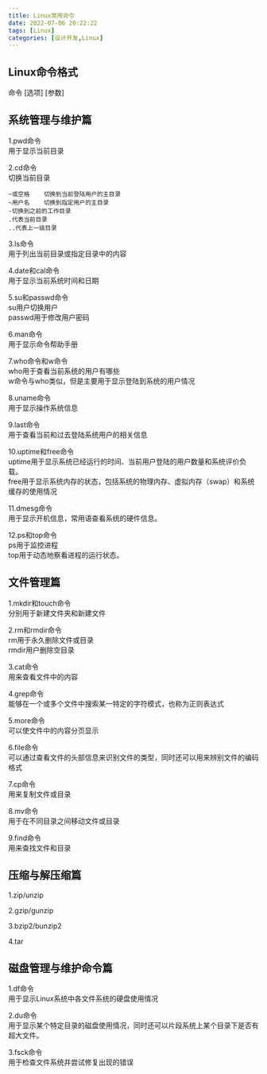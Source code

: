 ```yaml
---
title: Linux常用命令
date: 2022-07-06 20:22:22
tags: [Linux]
categories: [设计开发,Linux]
---
```


## Linux命令格式
命令 [选项] [参数]

## 系统管理与维护篇
1.pwd命令  
用于显示当前目录  

2.cd命令  
切换当前目录  
```
~或空格    切换到当前登陆用户的主目录
~用户名    切换到指定用户的主目录
-切换到之前的工作目录
.代表当前目录
..代表上一级目录
```

3.ls命令  
用于列出当前目录或指定目录中的内容  

4.date和cal命令  
用于显示当前系统时间和日期  

5.su和passwd命令    
su用户切换用户  
passwd用于修改用户密码  

6.man命令  
用于显示命令帮助手册  

7.who命令和w命令  
who用于查看当前系统的用户有哪些  
w命令与who类似，但是主要用于显示登陆到系统的用户情况  

8.uname命令  
用于显示操作系统信息  

9.last命令  
用于查看当前和过去登陆系统用户的相关信息  

10.uptime和free命令  
uptime用于显示系统已经运行的时间、当前用户登陆的用户数量和系统评价负载。  
free用于显示系统内存的状态，包括系统的物理内存、虚拟内存（swap）和系统缓存的使用情况  

11.dmesg命令  
用于显示开机信息，常用语查看系统的硬件信息。  

12.ps和top命令  
ps用于监控进程  
top用于动态地察看进程的运行状态。  

## 文件管理篇
1.mkdir和touch命令  
分别用于新建文件夹和新建文件  

2.rm和rmdir命令  
rm用于永久删除文件或目录  
rmdir用户删除空目录  

3.cat命令  
用来查看文件中的内容  

4.grep命令  
能够在一个或多个文件中搜索某一特定的字符模式，也称为正则表达式  

5.more命令  
可以使文件中的内容分页显示  

6.file命令  
可以通过查看文件的头部信息来识别文件的类型，同时还可以用来辨别文件的编码格式  

7.cp命令  
用来复制文件或目录  
 
8.mv命令  
用于在不同目录之间移动文件或目录  
 
9.find命令  
用来查找文件和目录  

## 压缩与解压缩篇

1.zip/unzip  

2.gzip/gunzip  

3.bzip2/bunzip2  

4.tar  

## 磁盘管理与维护命令篇

1.df命令  
用于显示Linux系统中各文件系统的硬盘使用情况  

2.du命令  
用于显示某个特定目录的磁盘使用情况，同时还可以片段系统上某个目录下是否有超大文件。  

3.fsck命令  
用于检查文件系统并尝试修复出现的错误  

